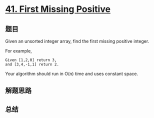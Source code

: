 # [41. First Missing Positive](https://leetcode-cn.com/problems/first-missing-positive/)

## 题目
Given an unsorted integer array, find the first missing positive integer.

For example,
```
Given [1,2,0] return 3,
and [3,4,-1,1] return 2.
```
Your algorithm should run in O(n) time and uses constant space.

## 解题思路


## 总结


